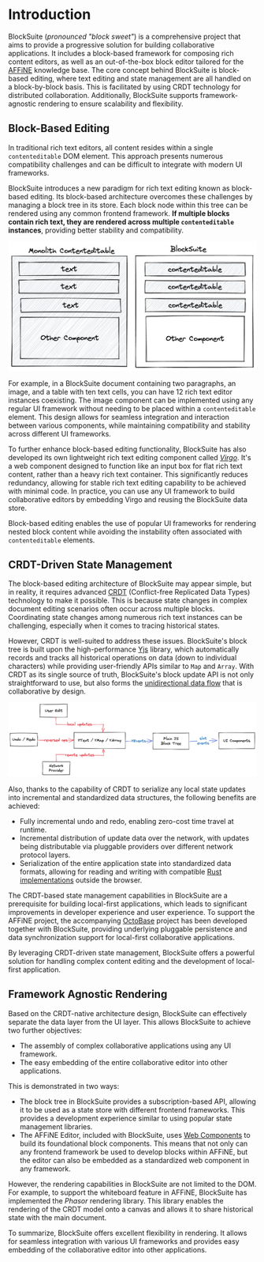 # Introduction

BlockSuite (_pronounced "block sweet"_) is a comprehensive project that aims to provide a progressive solution for building collaborative applications. It includes a block-based framework for composing rich content editors, as well as an out-of-the-box block editor tailored for the [AFFiNE](https://github.com/toeverything/AFFiNE) knowledge base. The core concept behind BlockSuite is block-based editing, where text editing and state management are all handled on a block-by-block basis. This is facilitated by using CRDT technology for distributed collaboration. Additionally, BlockSuite supports framework-agnostic rendering to ensure scalability and flexibility.

## Block-Based Editing

In traditional rich text editors, all content resides within a single `contenteditable` DOM element. This approach presents numerous compatibility challenges and can be difficult to integrate with modern UI frameworks.

BlockSuite introduces a new paradigm for rich text editing known as block-based editing. Its block-based architecture overcomes these challenges by managing a block tree in its store. Each block node within this tree can be rendered using any common frontend framework. **If multiple blocks contain rich text, they are rendered across multiple `contenteditable` instances**, providing better stability and compatibility.

![block-based-editing](./images/block-based-editing.png)

For example, in a BlockSuite document containing two paragraphs, an image, and a table with ten text cells, you can have 12 rich text editor instances coexisting. The image component can be implemented using any regular UI framework without needing to be placed within a `contenteditable` element. This design allows for seamless integration and interaction between various components, while maintaining compatibility and stability across different UI frameworks.

To further enhance block-based editing functionality, BlockSuite has also developed its own lightweight rich text editing component called _[Virgo](https://github.com/toeverything/blocksuite/tree/master/packages/virgo)_. It's a web component designed to function like an input box for flat rich text content, rather than a heavy rich text container. This significantly reduces redundancy, allowing for stable rich text editing capability to be achieved with minimal code. In practice, you can use any UI framework to build collaborative editors by embedding Virgo and reusing the BlockSuite data store.

Block-based editing enables the use of popular UI frameworks for rendering nested block content while avoiding the instability often associated with `contenteditable` elements.

## CRDT-Driven State Management

The block-based editing architecture of BlockSuite may appear simple, but in reality, it requires advanced [CRDT](https://en.wikipedia.org/wiki/Conflict-free_replicated_data_type) (Conflict-free Replicated Data Types) technology to make it possible. This is because state changes in complex document editing scenarios often occur across multiple blocks. Coordinating state changes among numerous rich text instances can be challenging, especially when it comes to tracing historical states.

However, CRDT is well-suited to address these issues. BlockSuite's block tree is built upon the high-performance [Yjs](https://github.com/yjs/yjs) library, which automatically records and tracks all historical operations on data (down to individual characters) while providing user-friendly APIs similar to `Map` and `Array`. With CRDT as its single source of truth, BlockSuite's block update API is not only straightforward to use, but also forms the [unidirectional data flow](./unidirectional-data-flow) that is collaborative by design.

![unidirectional-data-flow](./images/unidirectional-data-flow.png)

Also, thanks to the capability of CRDT to serialize any local state updates into incremental and standardized data structures, the following benefits are achieved:

- Fully incremental undo and redo, enabling zero-cost time travel at runtime.
- Incremental distribution of update data over the network, with updates being distributable via pluggable providers over different network protocol layers.
- Serialization of the entire application state into standardized data formats, allowing for reading and writing with compatible [Rust implementations](https://github.com/y-crdt/y-crdt) outside the browser.

The CRDT-based state management capabilities in BlockSuite are a prerequisite for building local-first applications, which leads to significant improvements in developer experience and user experience. To support the AFFiNE project, the accompanying [OctoBase](https://github.com/toeverything/OctoBase) project has been developed together with BlockSuite, providing underlying pluggable persistence and data synchronization support for local-first collaborative applications.

By leveraging CRDT-driven state management, BlockSuite offers a powerful solution for handling complex content editing and the development of local-first application.

## Framework Agnostic Rendering

Based on the CRDT-native architecture design, BlockSuite can effectively separate the data layer from the UI layer. This allows BlockSuite to achieve two further objectives:

- The assembly of complex collaborative applications using any UI framework.
- The easy embedding of the entire collaborative editor into other applications.

This is demonstrated in two ways:

- The block tree in BlockSuite provides a subscription-based API, allowing it to be used as a state store with different frontend frameworks. This provides a development experience similar to using popular state management libraries.
- The AFFiNE Editor, included with BlockSuite, uses [Web Components](https://developer.mozilla.org/en-US/docs/Web/Web_Components) to build its foundational block components. This means that not only can any frontend framework be used to develop blocks within AFFiNE, but the editor can also be embedded as a standardized web component in any framework.

However, the rendering capabilities in BlockSuite are not limited to the DOM. For example, to support the whiteboard feature in AFFiNE, BlockSuite has implemented the _Phasor_ rendering library. This library enables the rendering of the CRDT model onto a canvas and allows it to share historical state with the main document.

To summarize, BlockSuite offers excellent flexibility in rendering. It allows for seamless integration with various UI frameworks and provides easy embedding of the collaborative editor into other applications.
